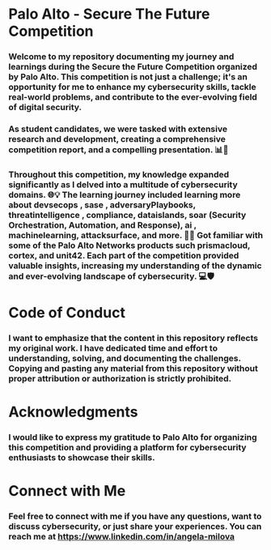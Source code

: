 # Palo Alto - Secure The Future Competition

### Welcome to my repository documenting my journey and learnings during the Secure the Future Competition organized by Palo Alto. This competition is not just a challenge; it's an opportunity for me to enhance my cybersecurity skills, tackle real-world problems, and contribute to the ever-evolving field of digital security.

### As student candidates, we were tasked with extensive research and development, creating a comprehensive competition report, and a compelling presentation. 📊🎥

### Throughout this competition, my knowledge expanded significantly as I delved into a multitude of cybersecurity domains. 🌐💡 The learning journey included learning more about devsecops , sase , adversaryPlaybooks, threatintelligence , compliance, dataislands, soar (Security Orchestration, Automation, and Response), ai , machinelearning, attacksurface, and more. 🚀🔐 Got familiar with some of the Palo Alto Networks products such prismacloud, cortex, and unit42. Each part of the competition provided valuable insights, increasing my understanding of the dynamic and ever-evolving landscape of cybersecurity. 💻🛡️

# Code of Conduct

### I want to emphasize that the content in this repository reflects my original work. I have dedicated time and effort to understanding, solving, and documenting the challenges. Copying and pasting any material from this repository without proper attribution or authorization is strictly prohibited.

# Acknowledgments

### I would like to express my gratitude to Palo Alto for organizing this competition and providing a platform for cybersecurity enthusiasts to showcase their skills.

# Connect with Me

### Feel free to connect with me if you have any questions, want to discuss cybersecurity, or just share your experiences. You can reach me at https://www.linkedin.com/in/angela-milova

